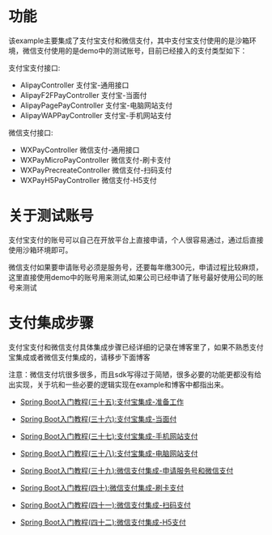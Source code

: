 # 功能
该example主要集成了支付宝支付和微信支付，其中支付宝支付使用的是沙箱环境，微信支付使用的是demo中的测试账号，目前已经接入的支付类型如下：


支付宝支付接口:

- AlipayController 支付宝-通用接口
- AlipayF2FPayController 支付宝-当面付
- AlipayPagePayController 支付宝-电脑网站支付
- AlipayWAPPayController 支付宝-手机网站支付

微信支付接口:

- WXPayController 微信支付-通用接口
- WXPayMicroPayController 微信支付-刷卡支付
- WXPayPrecreateController 微信支付-扫码支付
- WXPayH5PayController 微信支付-H5支付


# 关于测试账号
支付宝支付的账号可以自己在开放平台上直接申请，个人很容易通过，通过后直接使用沙箱环境即可。

微信支付如果要申请账号必须是服务号，还要每年缴300元，申请过程比较麻烦，这里直接使用demo中的账号用来测试,如果公司已经申请了账号最好使用公司的账号来测试


# 支付集成步骤
支付宝支付和微信支付具体集成步骤已经详细的记录在博客里了，如果不熟悉支付宝集成或者微信支付集成的，请移步下面博客

注意：微信支付坑很多很多，而且sdk写得过于简陋，很多必要的功能更都没有给出实现，关于坑和一些必要的逻辑实现在example和博客中都指出来。 

- [Spring Boot入门教程(三十五):支付宝集成-准备工作](https://blog.csdn.net/vbirdbest/article/details/80635194)

- [Spring Boot入门教程(三十六):支付宝集成-当面付](https://blog.csdn.net/vbirdbest/article/details/80655716)
- [Spring Boot入门教程(三十七):支付宝集成-手机网站支付](https://blog.csdn.net/vbirdbest/article/details/80684460)
- [Spring Boot入门教程(三十八):支付宝集成-电脑网站支付](https://blog.csdn.net/vbirdbest/article/details/80696690)
- [Spring Boot入门教程(三十九):微信支付集成-申请服务号和微信支付](https://blog.csdn.net/vbirdbest/article/details/80717905)
- [Spring Boot入门教程(四十):微信支付集成-刷卡支付](https://blog.csdn.net/vbirdbest/article/details/80720138)
- [Spring Boot入门教程(四十一):微信支付集成-扫码支付](https://blog.csdn.net/vbirdbest/article/details/80723991)
- [Spring Boot入门教程(四十二):微信支付集成-H5支付](https://blog.csdn.net/vbirdbest/article/details/80726616)



